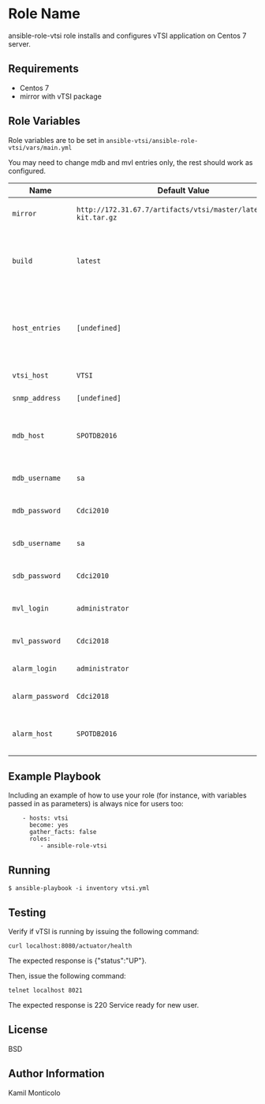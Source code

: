 Role Name
=========

ansible-role-vtsi role installs and configures vTSI application on Centos 7 server.

Requirements
------------

- Centos 7
- mirror with vTSI package

Role Variables
--------------
Role variables are to be set in `ansible-vtsi/ansible-role-vtsi/vars/main.yml`

You may need to change mdb and mvl entries only, the rest should work as configured.

| Name              | Default Value       | Description          |
|-------------------|---------------------|----------------------|
| `mirror` | `http://172.31.67.7/artifacts/vtsi/master/latest/vtsi-kit.tar.gz` | Source of vTSI package. |
| `build` | `latest` | Informs which package build should be used. |
| `host_entries` | `[undefined]` | Set an IP with hostnames that will be located in /etc/hosts file. |
| `vtsi_host` | `VTSI` | vTSI hostname. |
| `snmp_address` | `[undefined]` | IP address for SNMP. |
| `mdb_host` | `SPOTDB2016` | hostname or IP addres of Master database. |
| `mdb_username` | `sa` | Master database username. |
| `mdb_password` | `Cdci2010` | Master database password. |
| `sdb_username` | `sa` | Slave database username. |
| `sdb_password` | `Cdci2010` | Slave database password. |
| `mvl_login` | `administrator` | Video Library username. |
| `mvl_password` | `Cdci2018` | Video Library password. |
| `alarm_login` | `administrator` | Alarm username. |
| `alarm_password` | `Cdci2018` | Password for Alarm user.  |
| `alarm_host` | `SPOTDB2016` | Hostname or IP address for Alarm host. |

Example Playbook
----------------

Including an example of how to use your role (for instance, with variables passed in as parameters) is always nice for users too:
```
    - hosts: vtsi
      become: yes
      gather_facts: false
      roles:
         - ansible-role-vtsi
```
Running
-------
```
$ ansible-playbook -i inventory vtsi.yml
```
Testing
-------

Verify if vTSI is running by issuing the following command:
```
curl localhost:8080/actuator/health
```
The expected response is {"status":"UP"}.

Then, issue the following command:
```
telnet localhost 8021
```
The expected response is 220 Service ready for new user.

License
-------

BSD

Author Information
------------------

Kamil Monticolo
